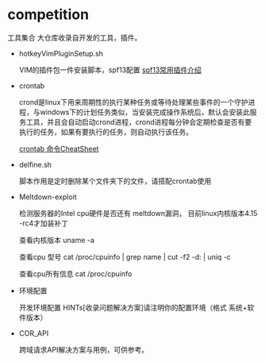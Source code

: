 # competition
工具集合 大仓库收录自开发的工具，插件。



- hotkeyVimPluginSetup.sh

  VIM的插件包一件安装脚本，spf13配置 [spf13常用插件介绍](http://vim.spf13.com/)

- crontab 

  crond是linux下用来周期性的执行某种任务或等待处理某些事件的一个守护进程，与windows下的计划任务类似，当安装完成操作系统后，默认会安装此服务工具，并且会自动启动crond进程，crond进程每分钟会定期检查是否有要执行的任务，如果有要执行的任务，则自动执行该任务。

  [crontab 命令CheatSheet](https://www.cnblogs.com/peida/archive/2013/01/08/2850483.html)

- delfine.sh

  脚本作用是定时删除某个文件夹下的文件，请搭配crontab使用

- Meltdown-exploit

  检测服务器的Intel cpu硬件是否还有 meltdown漏洞， 目前linux内核版本4.15 -rc4才加装补丁 

  查看内核版本 uname -a 

  查看cpu 型号    cat /proc/cpuinfo | grep name | cut -f2 -d: | uniq -c

  查看cpu所有信息 cat /proc/cpuinfo

- 环境配置  

  开发环境配置 HINTs[收录问题解决方案]请注明你的配置环境（格式 系统+软件版本）

- COR_API

  跨域请求API解决方案与用例，可供参考。
